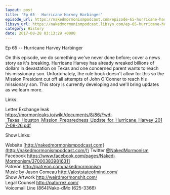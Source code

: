 ```yaml
---
layout: post
title: 'Ep 65 - Hurricane Harvey Harbinger'
episode_url: https://nakedmormonismpodcast.com/episode-65-hurricane-harvey-harbinger/
libsyn_url: https://nakedmormonismpodcast.libsyn.com/ep-65-hurricane-harvey-harbinger
category: History
date: 2017-08-28 03:13:29 +0000
---
```


Ep 65 -- Hurricane Harvey Harbinger

On this episode, we do something we've never done before; cover a news
story as it's breaking. Hurricane Harvey has already wreaked billions of
dollars in devastation on Texas and one concerned parent wants to reach
his missionary son. Unfortunately, the rule book doesn't allow for this
so the Mission President cut off all attempts of John O'Conner to reach
his missionary son. This story is currently developing and we'll bring
updates as we learn more.

Links:

Letter Exchange leak\
<https://mormonleaks.io/wiki/documents/8/86/Fwd-_Texas_Houston_Mission_Preparedness_Update_for_Hurricane_Harvey_2017-08-26.pdf>

Show Links:

Website [http://nakedmormonismpodcast.com](http://nakedmormonismpodcast.com/)\
Twitter [\@NakedMormonism](https://twitter.com/NakedMormonism)\
Facebook <https://www.facebook.com/pages/Naked-Mormonism/370003839816311>\
Patreon <http://patreon.com/nakedmormonism>\
Music by Jason Comeau <http://aloststateofmind.com/>\
Show Artwork <http://weirdmormonshit.com/>\
Legal Counsel <http://patorrez.com/>\
Voicemail Line (864)Nake-dMo (625-3366)
